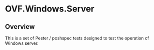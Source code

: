 # OVF.Windows.Server

## Overview
This is a set of Pester / poshspec tests designed to test the operation of Windows server.

